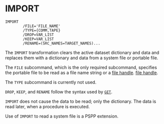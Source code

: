 # IMPORT

```
IMPORT
        /FILE='FILE_NAME'
        /TYPE={COMM,TAPE}
        /DROP=VAR_LIST
        /KEEP=VAR_LIST
        /RENAME=(SRC_NAMES=TARGET_NAMES)...
```

The `IMPORT` transformation clears the active dataset dictionary and
data and replaces them with a dictionary and data from a system file or
portable file.

The `FILE` subcommand, which is the only required subcommand,
specifies the portable file to be read as a file name string or a
[file handle](../language/files/file-handles.md).
[file handle](../language/files/file-handles.md).

The `TYPE` subcommand is currently not used.

`DROP`, `KEEP`, and `RENAME` follow the syntax used by
[`GET`](get.md).

`IMPORT` does not cause the data to be read; only the dictionary.
The data is read later, when a procedure is executed.

Use of `IMPORT` to read a system file is a PSPP extension.

